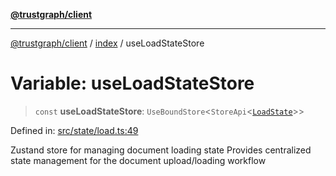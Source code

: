 [**@trustgraph/client**](../../README.md)

***

[@trustgraph/client](../../README.md) / [index](../README.md) / useLoadStateStore

# Variable: useLoadStateStore

> `const` **useLoadStateStore**: `UseBoundStore`\<`StoreApi`\<[`LoadState`](../interfaces/LoadState.md)\>\>

Defined in: [src/state/load.ts:49](https://github.com/trustgraph-ai/trustgraph-ts-client/blob/24d0d0886a310c1fecf9e6fc95cd3a24cf32c92e/src/state/load.ts#L49)

Zustand store for managing document loading state
Provides centralized state management for the document upload/loading workflow
